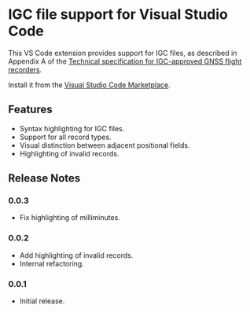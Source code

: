 # IGC file support for Visual Studio Code

This VS Code extension provides support for IGC files, as described in Appendix
A of the [Technical specification for IGC-approved GNSS flight
recorders](https://www.fai.org/sites/default/files/igc_fr_specification_2020-11-25_with_al6.pdf).

Install it from the [Visual Studio Code
Marketplace](https://marketplace.visualstudio.com/items?itemName=twpayne.vscode-igc).

## Features

* Syntax highlighting for IGC files.
* Support for all record types.
* Visual distinction between adjacent positional fields.
* Highlighting of invalid records.

## Release Notes

### 0.0.3

* Fix highlighting of milliminutes.

### 0.0.2

* Add highlighting of invalid records.
* Internal refactoring.

### 0.0.1

* Initial release.
